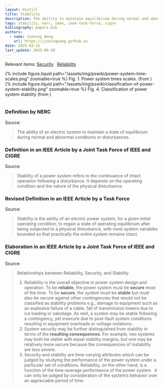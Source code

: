 ```yaml
---
layout: distill
title: Stability
description: The ability to maintain equilibrium during normal and abnormal conditions.
tags: stability, nerc, ieee, ieee-task-force, cigre
bibliography: papers.bib
authors:
  - name: Jinning Wang
    url: https://jinningwang.github.io
date: 2025-03-15
last_update: 2025-06-20
---
```


Relevant items: [Security](/wiki/security) &nbsp; [Reliability](/wiki/reliability)

<div class="row mt-3">
    <div class="col-sm mt-3 mt-md-0">
        {% include figure.liquid
        path="/assets/img/pswiki/power-system-time-scales.png"
        zoomable=true %}
        Fig. 1. Power system times scales. (from <d-cite key="hatziargyriou2020stabilityreport"></d-cite>)
    </div>
</div>

<div class="row mt-3">
    <div class="col-sm mt-3 mt-md-0">
        {% include figure.liquid
        path="/assets/img/pswiki/classification-of-power-system-stability.png"
        zoomable=true %}
        Fig. 4. Classification of power system stability (from <d-cite key="hatziargyriou2020stabilityreport"></d-cite>)
    </div>
</div>

<br>

### Definition by NERC

Source: <d-cite key="nerc2024glossary"></d-cite>

> The ability of an electric system to maintain a state of equilibrium during normal and abnormal conditions or disturbances.

### Definition in an IEEE Article by a Joint Task Force of IEEE and CIGRE

Source: <d-cite key="kundur2004stability"></d-cite>

> Stability of a power system refers to the continuance of intact operation following a disturbance. It depends on the operating condition and the nature of the physical disturbance.

### Revised Definition in an IEEE Article by a Task Force

Source: <d-cite key="hatziargyriou2021stability"></d-cite>

> Stability is the ability of an electric power system, for a given initial operating condition, to regain a state of operating equilibrium after being subjected to a physical disturbance, with most system variables bounded so that practically the entire system remains intact.

### Elaboration in an IEEE Article by a Joint Task Force of IEEE and CIGRE

Source: <d-cite key="kundur2004stability"></d-cite>

> Relationships between Reliability, Security, and Stability
>
> 1. Reliability is the overall objective in power system design and operation. To be **reliable**, the power system must be **secure** most of the time. To be **secure**, the system must be **stable** but must also be secure against other contingencies that would not be classified as stability problems e.g., damage to equipment such as an explosive failure of a cable, fall of transmission towers due to ice loading or sabotage. As well, a system may be stable following a contingency, yet insecure due to post-fault system conditions resulting in equipment overloads or voltage violations.
> 2. System security may be further distinguished from stability in terms of the **resulting consequences**. For example, two systems may both be stable with equal stability margins, but one may be relatively more secure because the consequences of instability are less severe.
> 3. Security and stability are time-varying attributes which can be judged by studying the performance of the power system under a particular set of conditions. Reliability, on the other hand, is a function of the time-average performance of the power system &nbsp; it can only be judged by consideration of the system’s behavior over an appreciable period of time.
